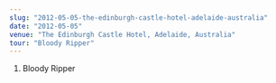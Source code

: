 ```yaml
---
slug: "2012-05-05-the-edinburgh-castle-hotel-adelaide-australia"
date: "2012-05-05"
venue: "The Edinburgh Castle Hotel, Adelaide, Australia"
tour: "Bloody Ripper"
---
```



 1. Bloody Ripper


